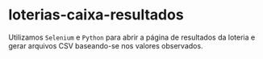 # loterias-caixa-resultados
Utilizamos `Selenium` e `Python` para abrir a página de resultados da loteria e gerar arquivos CSV baseando-se nos valores observados.
